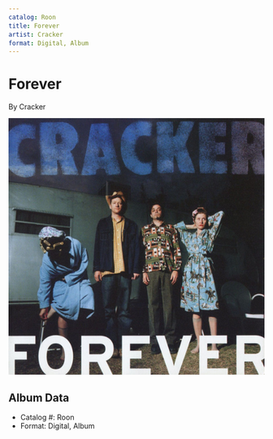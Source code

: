 ```yaml
---
catalog: Roon
title: Forever
artist: Cracker
format: Digital, Album
---
```


# Forever

By Cracker

![](../../assets/albumcovers/Cracker-Forever.png)

## Album Data

- Catalog #: Roon
- Format: Digital, Album

